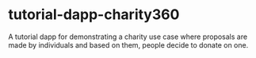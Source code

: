 # tutorial-dapp-charity360


A tutorial dapp for demonstrating a charity use case where proposals are made by individuals and based on them, people decide to donate on one.